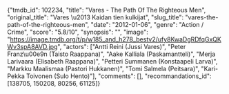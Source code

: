 {"tmdb_id": 102234, "title": "Vares - The Path Of The Righteous Men", "original_title": "Vares \u2013 Kaidan tien kulkijat", "slug_title": "vares-the-path-of-the-righteous-men", "date": "2012-01-06", "genre": "Action / Crime", "score": "5.8/10", "synopsis": "", "image": "https://image.tmdb.org/t/p/w185_and_h278_bestv2/ufy8KwaDgRDfqGxQKWv3spA8AVD.jpg", "actors": ["Antti Reini (Jussi Vares)", "Peter Franz\u00e9n (Taisto Raappana)", "Aake Kalliala (Paskamantteli)", "Merja Larivaara (Elisabeth Raappana)", "Petteri Summanen (Konstaapeli Larva)", "Markku Maalismaa (Pastori Hukkanen)", "Tomi Salmela (Peitsara)", "Kari-Pekka Toivonen (Sulo Hento)"], "comments": [], "recommandations_id": [138705, 150208, 80256, 61125]}